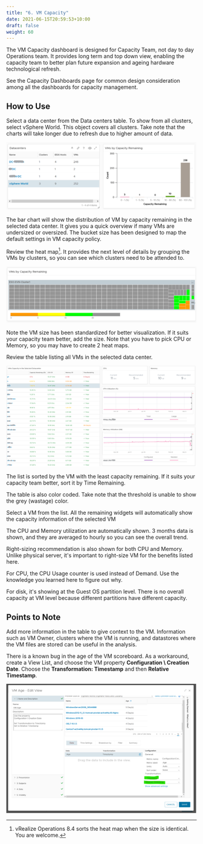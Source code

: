 ```yaml
---
title: "6. VM Capacity"
date: 2021-06-15T20:59:53+10:00
draft: false
weight: 60
---
```


The VM Capacity dashboard is designed for Capacity Team, not day to day Operations team. It provides long term and top down view, enabling the capacity team to better plan future expansion and ageing hardware technological refresh.

See the Capacity Dashboards page for common design consideration among all the dashboards for capacity management. 

## How to Use

Select a data center from the Data centers table. To show from all clusters, select vSphere World. This object covers all clusters. Take note that the charts will take longer due to refresh due to higher amount of data.

![](3.3.6-fig-1.png)
 
The bar chart will show the distribution of VM by capacity remaining in the selected data center. It gives you a quick overview if many VMs are undersized or oversized. The bucket size has been designed to map the default settings in VM capacity policy.

Review the heat map[^1]. It provides the next level of details by grouping the VMs by clusters, so you can see which clusters need to be attended to.

![](3.3.6-fig-2.png)
 
Note the VM size has been standardized for better visualization. If it suits your capacity team better, add the size. Note that you have to pick CPU or Memory, so you may have to create 2 heat maps.

Review the table listing all VMs in the selected data center.

![](3.3.6-fig-3.png)

The list is sorted by the VM with the least capacity remaining. If it suits your capacity team better, sort it by Time Remaining.

The table is also color coded. Take note that the threshold is unable to show the grey (wastage) color.

Select a VM from the list. All the remaining widgets will automatically show the capacity information of the selected VM 

The CPU and Memory utilization are automatically shown. 3 months data is shown, and they are averaged to hourly so you can see the overall trend. 

Right-sizing recommendation is also shown for both CPU and Memory. Unlike physical server, it's important to right-size VM for the benefits listed here. 

For CPU, the CPU Usage counter is used instead of Demand. Use the knowledge you learned here to figure out why.

For disk, it's showing at the Guest OS partition level. There is no overall capacity at VM level because different partitions have different capacity.

## Points to Note

Add more information in the table to give context to the VM. Information such as VM Owner, clusters where the VM is running, and datastores where the VM files are stored can be useful in the analysis. 

There is a known bug in the age of the VM scoreboard. As a workaround, create a View List, and choose the VM property **Configuration \ Creation Date**. Choose the **Transformation: Timestamp** and then **Relative Timestamp**.

![](3.3.6-fig-4.png)

[^1]: vRealize Operations 8.4 sorts the heat map when the size is identical. You are welcome.